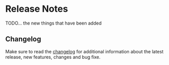 # Release Notes

TODO... the new things that have been added

## Changelog

Make sure to read the [changelog](https://github.com/aedart/athenaeum/blob/master/CHANGELOG.md) for additional information about the latest release, new features, changes and bug fixe. 
